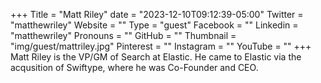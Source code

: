 +++
Title = "Matt Riley"
date = "2023-12-10T09:12:39-05:00"
Twitter = "matthewriley"
Website = ""
Type = "guest"
Facebook = ""
Linkedin = "matthewriley"
Pronouns = ""
GitHub = ""
Thumbnail = "img/guest/mattriley.jpg"
Pinterest = ""
Instagram = ""
YouTube = ""
+++
Matt Riley is the VP/GM of Search at Elastic. He came to Elastic via the
acqusition of Swiftype, where he was Co-Founder and CEO.
